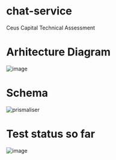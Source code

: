 # chat-service
Ceus Capital Technical Assessment
# Arhitecture Diagram
![image](https://github.com/user-attachments/assets/4f6fdecb-6390-47df-8fed-b9118687709b)

# Schema
![prismaliser](https://github.com/user-attachments/assets/419a0ef5-ac80-465b-8026-92ce9953699d)

# Test status so far
![image](https://github.com/user-attachments/assets/2caa63af-f2fd-4439-807d-55f5f399c565)
